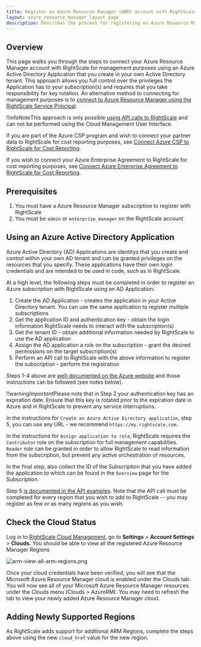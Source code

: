 ```yaml
---
title: Register an Azure Resource Manager (ARM) account with RightScale using an Azure Active Directory Application
layout: azure_resource_manager_layout_page
description: Describes the process for registering an Azure Resource Manager (ARM) account with the RightScale platform using an Azure Active Directory Application
---
```


## Overview

This page walks you through the steps to connect your Azure Resource Manager account with RightScale for management purposes using an Azure Active Directory Application that you create in your own Active Directory tenant. This approach allows you full control over the privileges the Application has to your subscription(s) and requires that you take responsibility for key rotation. An alternative method to connecting for management purposes is to [connect to Azure Resource Manager using the RightScale Service Principal](register.html).

!!info*Note*This approach is only possible [using API calls to RightScale](/api/api_1.5_examples/cloudaccounts.html) and can not be performed using the Cloud Management User Interface.

If you are part of the Azure CSP program and wish to connect your partner data to RightScale for cost reporting purposes, see [Connect Azure CSP to RightScale for Cost Reporting](/clouds/azure_resource_manager/getting_started/managing_csp_partnerships_and_customers.html). 

If you wish to connect your Azure Enterprise Agreement to RightScale for cost reporting purposes, see [Connect Azure Enterprise Agreement to RightScale for Cost Reporting](/clouds/azure/azure_connect_azure_enterprise_agreement_to_RightScale_for_cost_reporting.html).

## Prerequisites

1. You must have a Azure Resource Manager subscription to register with RightScale
2. You must be `admin` or `enterprise_manager` on the RightScale account

## Using an Azure Active Directory Application

Azure Active Directory (AD) Applications are identitys that you create and control within your own AD tenant and can be granted privileges on the resources that you specify. These applications have their own login credentials and are intended to be used in code, such as in RightScale. 

At a high level, the following steps must be completed in order to register an Azure subscription with RightScale using an AD Application:
1. Create the AD Application - creates the application in your Active Directory tenant. You can use the same application to register multiple subscriptions
2. Get the application ID and authentication key - obtain the login information RightScale needs to interact with the subscription(s)
3. Get the tenant ID - obtain additional information needed by RightScale to use the AD application
4. Assign the AD application a role on the subscription - grant the desired permissions on the target subscription(s)
5. Perform an API call to RightScale with the above information to register the subscription - perform the registration

Steps 1-4 above are [well-documented on the Azure website](https://docs.microsoft.com/en-us/azure/azure-resource-manager/resource-group-create-service-principal-portal) and those instructions can be followed (see notes below).

!!warning*Important*Please note that in Step 2 your authentication key has an expiration date. Ensure that this key is rotated prior to the expiration date in Azure and in RightScale to prevent any service interruptions.

In the instructions for `Create an Azure Active Directory application`, step 5, you can use any URL - we recommend `https://my.rightscale.com`.

In the instructions for `Assign application to role`, RightScale requires the `Contributor` role on the subscription for full management capabilities. `Reader` role can be granted in order to allow RightScale to read information from the subscription, but prevent any active orchestration of resources.

In the final step, also collect the ID of the Subscription that you have added the application to which can be found in the `Overview` page for the Subscription.

Step 5 [is documented in the API examples](/api/api_1.5_examples/cloudaccounts.html). Note that the API call must be completed for every region that you wish to add to RightScale -- you may register as few or as many regions as you wish.

## Check the Cloud Status

Log in to [RightScale Cloud Management](https://my.rightscale.com), go to **Settings** > **Account Settings** > **Clouds.** You should be able to view all the registered Azure Resource Manager Regions

  ![arm-view-all-arm-regions.png](/img/arm-view-all-arm-regions.png)

Once your cloud credentials have been verified, you will see that the Microsoft Azure Resource Manager cloud is enabled under the Clouds tab. You will now see all of your Microsoft Azure Resource Manager resources under the Clouds menu (Clouds _>_ AzureRM). You may need to refresh the tab to view your newly added Azure Resource Manager cloud.

## Adding Newly Supported Regions

As RightScale adds support for additional ARM Regions, complete the steps above using the new `cloud_href` value for the new region.
